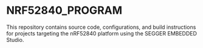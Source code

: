 # NRF52840_PROGRAM
 This repository contains source code, configurations, and build instructions for projects targeting the nRF52840 platform using the SEGGER EMBEDDED Studio.
